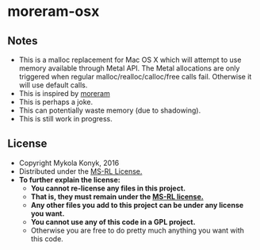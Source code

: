# moreram-osx

## Notes

* This is a malloc replacement for Mac OS X which will attempt to use memory available through Metal API. The Metal allocations
are only triggered when regular malloc/realloc/calloc/free calls fail. Otherwise it will use default calls.
* This is inspired by [moreram](https://github.com/graphitemaster/moreram)
* This is perhaps a joke.
* This can potentially waste memory (due to shadowing).
* This is still work in progress.

## License

* Copyright Mykola Konyk, 2016
* Distributed under the [MS-RL License.](http://opensource.org/licenses/MS-RL)
* **To further explain the license:**
    * **You cannot re-license any files in this project.**
    * **That is, they must remain under the [MS-RL license.](http://opensource.org/licenses/MS-RL)**
    * **Any other files you add to this project can be under any license you want.**
    * **You cannot use any of this code in a GPL project.**
    * Otherwise you are free to do pretty much anything you want with this code.
